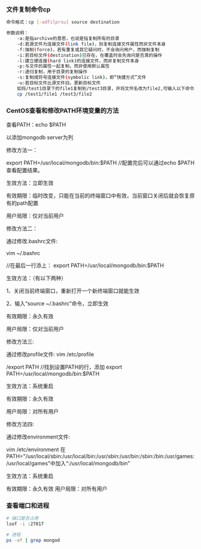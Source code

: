 ### 文件复制命令cp

``` bash
命令格式：cp [-adfilprsu] source destination

参数说明：
    -a:是指archive的意思，也说是指复制所有的目录
    -d:若源文件为连接文件(link file)，则复制连接文件属性而非文件本身
    -f:强制(force)，若有重复或其它疑问时，不会询问用户，而强制复制
    -i:若目标文件(destination)已存在，在覆盖时会先询问是否真的操作
    -l:建立硬连接(hard link)的连接文件，而非复制文件本身 
    -p:与文件的属性一起复制，而非使用默认属性
    -r:递归复制，用于目录的复制操作
    -s:复制成符号连接文件(symbolic link)，即“快捷方式”文件
    -u:若目标文件比源文件旧，更新目标文件
    如将/test1目录下的file1复制到/test3目录，并将文件名改为file2,可输入以下命令：
    cp /test1/file1 /test3/file2
```

### CentOS查看和修改PATH环境变量的方法
查看PATH：echo $PATH

以添加mongodb server为列

修改方法一：

export PATH=/usr/local/mongodb/bin:$PATH //配置完后可以通过echo $PATH查看配置结果。

生效方法：立即生效

有效期限：临时改变，只能在当前的终端窗口中有效，当前窗口关闭后就会恢复原有的path配置

用户局限：仅对当前用户

修改方法二：

通过修改.bashrc文件:

vim ~/.bashrc 

//在最后一行添上：
export PATH=/usr/local/mongodb/bin:$PATH

生效方法：（有以下两种）

1、关闭当前终端窗口，重新打开一个新终端窗口就能生效

2、输入“source ~/.bashrc”命令，立即生效

有效期限：永久有效

用户局限：仅对当前用户

修改方法三:

通过修改profile文件:
vim /etc/profile

/export PATH //找到设置PATH的行，添加
export PATH=/usr/local/mongodb/bin:$PATH

生效方法：系统重启

有效期限：永久有效

用户局限：对所有用户

修改方法四:

通过修改environment文件:

vim /etc/environment
在PATH="/usr/local/sbin:/usr/local/bin:/usr/sbin:/usr/bin:/sbin:/bin:/usr/games:/usr/local/games"中加入“:/usr/local/mongodb/bin”

生效方法：系统重启

有效期限：永久有效
用户局限：对所有用户

### 查看端口和进程

``` bash
# 端口是否占用
lsof -i :27017

# 进程
ps -ef | grep mongod

```